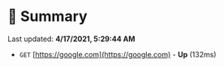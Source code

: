 # 📖 Summary
Last updated: **4/17/2021, 5:29:44 AM**

- `GET` [https://google.com](https://google.com) - **Up** (132ms)
